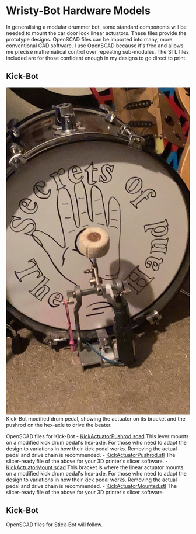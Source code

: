 # Wristy-Bot Hardware Models
In generalising a modular drummer bot, some standard components will be needed to mount the car door lock linear actuators. These files provide the prototype designs. OpenSCAD files can be imported into many, more conventional CAD software. I use OpenSCAD because it's free and allows me precise mathematical control over repeating sub-modules. The STL files included are for those confident enough in my designs to go direct to print.

## Kick-Bot
![Kick-Bot modified drum pedal, showing the actuator on its bracket and the pushrod on the hex-axle to drive the beater.](./IMG_6734.JPG)
Kick-Bot modified drum pedal, showing the actuator on its bracket and the pushrod on the hex-axle to drive the beater.

OpenSCAD files for Kick-Bot
    - [KickActuatorPushrod.scad](KickActuatorPushrod.scad) This lever mounts on a modified kick drum pedal's hex-axle. For those who need to adapt the design to variations in how their kick pedal works. Removing the actual pedal and drive chain is recommended.
    - [KickActuatorPushrod.stl](KickActuatorPushrod.stl) The slicer-ready file of the above for your 3D printer's slicer software.
    - [KickActuatorMount.scad](KickActuatorMounted.scad) This bracket is where the linear actuator mounts on a modified kick drum pedal's hex-axle. For those who need to adapt the design to variations in how their kick pedal works. Removing the actual pedal and drive chain is recommended.
    - [KickActuatorMounted.stl](KickActuatorMounted.stl) The slicer-ready file of the above for your 3D printer's slicer software.

## Kick-Bot
OpenSCAD files for Stick-Bot will follow.